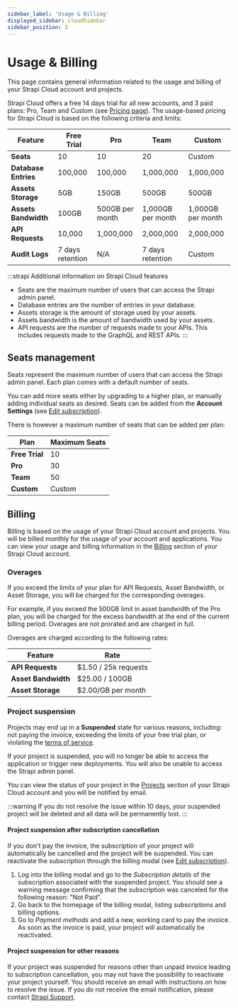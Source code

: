 ```yaml
---
sidebar_label: 'Usage & Billing'
displayed_sidebar: cloudSidebar
sidebar_position: 3
---
```


# Usage & Billing

This page contains general information related to the usage and billing of your Strapi Cloud account and projects.

Strapi Cloud offers a free 14 days trial for all new accounts, and 3 paid plans: Pro, Team and Custom (see [Pricing page](https://strapi.io/pricing-cloud)). The usage-based pricing for Strapi Cloud is based on the following criteria and limits:

| Feature | Free Trial | Pro | Team | Custom |
| --- | --- | --- | --- | --- |
| **Seats** | 10 | 10 | 20 | Custom |
| **Database Entries**  | 100,000 | 100,000 | 1,000,000 | 1,000,000 |
| **Assets Storage** | 5GB | 150GB | 500GB | 500GB |
| **Assets Bandwidth** | 100GB | 500GB per month | 1,000GB per month | 1,000GB per month |
| **API Requests** | 10,000 | 1,000,000 | 2,000,000 | 2,000,000 |
| **Audit Logs** | 7 days retention | N/A | 7 days retention | Custom |

:::strapi Additional information on Strapi Cloud features
- Seats are the maximum number of users that can access the Strapi admin panel.
- Database entries are the number of entries in your database.
- Assets storage is the amount of storage used by your assets.
- Assets bandwidth is the amount of bandwidth used by your assets.
- API requests are the number of requests made to your APIs. This includes requests made to the GraphQL and REST APIs.
:::

## Seats management

Seats represent the maximum number of users that can access the Strapi admin panel. Each plan comes with a default number of seats. 

You can add more seats either by upgrading to a higher plan, or manually adding individual seats as desired. Seats can be added from the **Account Settings** (see [Edit subscription](cloud/account/account-billing.md#edit-subscription)).

There is however a maximum number of seats that can be added per plan:

| Plan | Maximum Seats |
| --- | --- |
| **Free Trial** | 10 |
| **Pro** | 30 |
| **Team** | 50 |
| **Custom** | Custom |

 
## Billing

Billing is based on the usage of your Strapi Cloud account and projects. You will be billed monthly for the usage of your account and applications. You can view your usage and billing information in the [Billing](https://cloud.strapi.io/profile/billing) section of your Strapi Cloud account.

### Overages

If you exceed the limits of your plan for API Requests, Asset Bandwidth, or Asset Storage, you will be charged for the corresponding overages. 

For example, if you exceed the 500GB limit in asset bandwidth of the Pro plan, you will be charged for the excess bandwidth at the end of the current billing period. Overages are not prorated and are charged in full.

Overages are charged according to the following rates:

| Feature | Rate |
| --- | --- |
| **API Requests** | $1.50 / 25k requests |
| **Asset Bandwidth** | $25.00 / 100GB |
| **Asset Storage** | $2.00/GB per month |

### Project suspension

Projects may end up in a **Suspended** state for various reasons, including: not paying the invoice, exceeding the limits of your free trial plan, or violating the [terms of service](https://strapi.io/cloud-legal). 

If your project is suspended, you will no longer be able to access the application or trigger new deployments. You will also be unable to access the Strapi admin panel.

You can view the status of your project in the [Projects](https://cloud.strapi.io/projects) section of your Strapi Cloud account and you will be notified by email.

:::warning
If you do not resolve the issue within 10 days, your suspended project will be deleted and all data will be permanently lost.
:::

#### Project suspension after subscription cancellation

If you don't pay the invoice, the subscription of your project will automatically be cancelled and the project will be suspended. You can reactivate the subscription through the billing modal (see [Edit subscription](https://docs.strapi.io/cloud/account/settings#edit-subscription)).

1. Log into the billing modal and go to the *Subscription details* of the subscription associated with the suspended project. You should see a warning message confirming that the subscription was canceled for the following reason: "Not Paid".
2. Go back to the homepage of the billing modal, listing subscriptions and billing options.
3. Go to *Payment methods* and add a new, working card to pay the invoice. As soon as the invoice is paid, your project will automatically be reactivated.

#### Project suspension for other reasons

If your project was suspended for reasons other than unpaid invoice leading to subscription cancellation, you may not have the possibility to reactivate your project yourself. You should receive an email with instructions on how to resolve the issue. If you do not receive the email notification, please contact [Strapi Support](mailto:support@strapi.io).